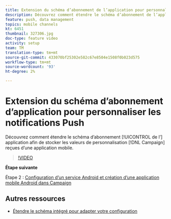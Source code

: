 ```yaml
---
title: Extension du schéma d’abonnement de l’application pour personnaliser les notifications Push
description: Découvrez comment étendre le schéma d’abonnement de l’application afin de pouvoir stocker les valeurs de personnalisation que Campaign reçoit d’une application mobile.
feature: push, data management
topics: mobile channels
kt: 6451
thumbnail: 327306.jpg
doc-type: feature video
activity: setup
team: TM
translation-type: tm+mt
source-git-commit: 433070bf25302e582c67e8504e1508f0b023d575
workflow-type: tm+mt
source-wordcount: '93'
ht-degree: 2%

---
```



# Extension du schéma d’abonnement  d’application pour personnaliser les notifications Push

Découvrez comment étendre le schéma d’abonnement [!UICONTROL de l’] application afin de stocker les valeurs de personnalisation [!DNL Campaign] reçues d’une application mobile.

>[!VIDEO](https://video.tv.adobe.com/v/327306?quality=12)

**Étape suivante**

Étape 2 : [Configuration d’un service Android et création d’une application mobile Android dans Campaign](/help/tutorial-getting-started-with-push-notifications-for-android/configuring-an-android-service-in-campaign.md)

## Autres ressources

* [Étendre le schéma intégré pour adapter votre configuration](https://experienceleague.adobe.com/docs/campaign-classic/using/sending-messages/sending-push-notifications/configure-the-mobile-app/configuring-the-mobile-application-android.html#extend-subscription-schema)